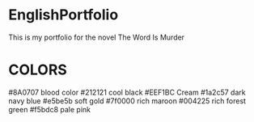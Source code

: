 # EnglishPortfolio
This is my portfolio for the novel The Word Is Murder

# COLORS
 #8A0707 blood color
 #212121 cool black
 #EEF1BC Cream
 #1a2c57 dark navy blue
 #e5be5b soft gold 
 #7f0000 rich maroon
 #004225 rich forest green
 #f5bdc8 pale pink
 
    